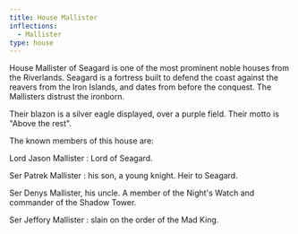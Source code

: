 ```yaml
---
title: House Mallister
inflections:
  - Mallister
type: house
---
```


House Mallister of Seagard is one of the most prominent noble houses from the Riverlands. Seagard is a fortress built to defend the coast against the reavers from the Iron Islands, and dates from before the conquest. The Mallisters distrust the ironborn.

Their blazon is a silver eagle displayed, over a purple field. Their motto is "Above the rest".

The known members of this house are:

Lord Jason Mallister : Lord of Seagard.

Ser Patrek Mallister : his son, a young knight. Heir to Seagard.

Ser Denys Mallister, his uncle. A member of the Night's Watch and commander of the Shadow Tower.

Ser Jeffory Mallister : slain on the order of the Mad King.


